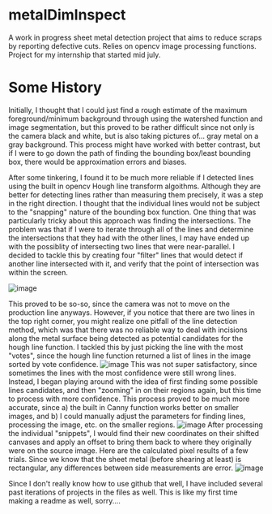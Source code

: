 # metalDimInspect

A work in progress sheet metal detection project that aims to reduce scraps by reporting defective cuts. Relies on opencv image processing functions. Project for my internship that started mid july. 


# Some History
Initially, I thought that I could just find a rough estimate of the maximum foreground/minimum background through using the watershed function and image segmentation, but this proved to be rather difficult since not only is the camera black and white, but is also taking pictures of... gray metal on a gray background. This process might have worked with better contrast, but if I were to go down the path of finding the bounding box/least bounding box, there would be approximation errors and biases. 

After some tinkering, I found it to be much more reliable if I detected lines using the built in opencv Hough line transform algoithms. Although they are better for detecting lines rather than measuring them precisely, it was a step in the right direction. I thought that the individual lines would not be subject to the "snapping" nature of the bounding box function. One thing that was particularly tricky about this approach was finding the intersections. The problem was that if I were to iterate through all of the lines and determine the intersections that they had with the other lines, I may have ended up with the possiblity of intersecting two lines that were near-parallel. I decided to tackle this by creating four "filter" lines that would detect if another line intersected with it, and verify that the point of intersection was within the screen. 

![image](https://github.com/cascino/metalDimInspect/assets/103715998/7bc0cac1-5618-4155-8f17-f4437a3f81bd)

This proved to be so-so, since the camera was not to move on the production line anyways. However, if you notice that there are two lines in the top right corner, you might realize one pitfall of the line detection method, which was that there was no reliable way to deal with incisions along the metal surface being detected as potential candidates for the hough line function. I tackled this by just picking the line with the most "votes", since the hough line function returned a list of lines in the image sorted by vote confidence. 
![image](https://github.com/cascino/metalDimInspect/assets/103715998/3b5a750d-b7f4-4174-a24e-493a803f1c8e)
This was not super satisfactory, since sometimes the lines with the most confidence were still wrong lines. Instead, I began playing around with the idea of first finding some possible lines candidates, and then "zooming" in on their regions again, but this time to process with more confidence. This process proved to be much more accurate, since a) the built in Canny function works better on smaller images, and b) I could manually adjust the parameters for finding lines, processing the image, etc. on the smaller regions. 
![image](https://github.com/cascino/metalDimInspect/assets/103715998/7fc0ecca-80b7-41cf-91b1-384e7f5d06a9)
After processing the individual "snippets", I would find their new coordinates on their shifted canvases and apply an offset to bring them back to where they originally were on the source image. Here are the calculated pixel results of a few trials. Since we know that the sheet metal (before shearing at least) is rectangular, any differences between side measurements are error. 
![image](https://github.com/cascino/metalDimInspect/assets/103715998/ca110bca-1c8a-4691-9036-ff66dfdd1d6d)







Since I don't really know how to use github that well, I have included several past iterations of projects in the files as well. This is like my first time making a readme as well, sorry.... 

